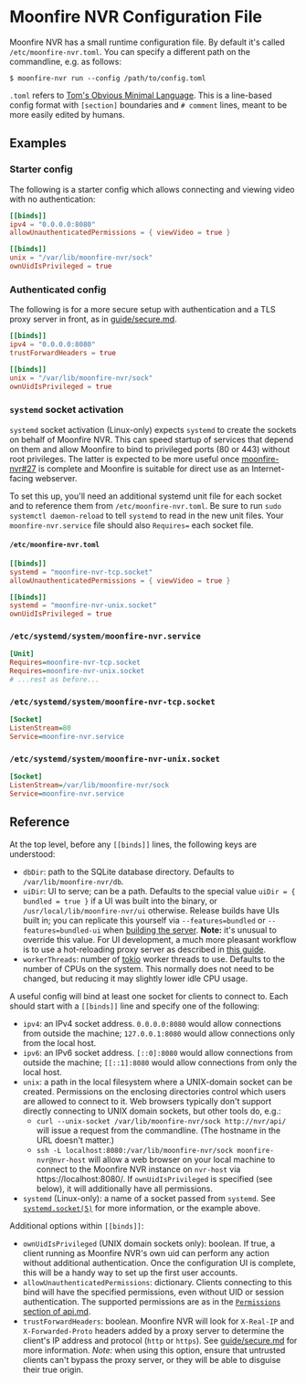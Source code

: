 # Moonfire NVR Configuration File

Moonfire NVR has a small runtime configuration file. By default it's called
`/etc/moonfire-nvr.toml`. You can specify a different path on the commandline,
e.g. as follows:

```console
$ moonfire-nvr run --config /path/to/config.toml
```

`.toml` refers to [Tom's Obvious Minimal Language](https://toml.io/en/). This
is a line-based config format with `[section]` boundaries and `# comment`
lines, meant to be more easily edited by humans.

## Examples

### Starter config

The following is a starter config which allows connecting and viewing video with no authentication:

```toml
[[binds]]
ipv4 = "0.0.0.0:8080"
allowUnauthenticatedPermissions = { viewVideo = true }

[[binds]]
unix = "/var/lib/moonfire-nvr/sock"
ownUidIsPrivileged = true
```

### Authenticated config

The following is for a more secure setup with authentication and a TLS proxy
server in front, as in [guide/secure.md](../guide/secure.md).

```toml
[[binds]]
ipv4 = "0.0.0.0:8080"
trustForwardHeaders = true

[[binds]]
unix = "/var/lib/moonfire-nvr/sock"
ownUidIsPrivileged = true
```

### `systemd` socket activation

`systemd` socket activation (Linux-only) expects `systemd` to create the sockets
on behalf of Moonfire NVR. This can speed startup of services that depend on them and allow
Moonfire to bind to privileged ports (80 or 443) without root privileges. The latter is
expected to be more useful once
[moonfire-nvr#27](https://github.com/scottlamb/moonfire-nvr/issues/27) is
complete and Moonfire is suitable for direct use as an Internet-facing webserver.

To set this up, you'll need an additional systemd unit file for each socket and
to reference them from `/etc/moonfire-nvr.toml`. Be sure to run `sudo systemctl
daemon-reload` to tell `systemd` to read in the new unit files. Your
`moonfire-nvr.service` file should also `Requires=` each socket file.

#### `/etc/moonfire-nvr.toml`

```toml
[[binds]]
systemd = "moonfire-nvr-tcp.socket"
allowUnauthenticatedPermissions = { viewVideo = true }

[[binds]]
systemd = "moonfire-nvr-unix.socket"
ownUidIsPrivileged = true
```

### `/etc/systemd/system/moonfire-nvr.service`

```ini
[Unit]
Requires=moonfire-nvr-tcp.socket
Requires=moonfire-nvr-unix.socket
# ...rest as before...
```

### `/etc/systemd/system/moonfire-nvr-tcp.socket`

```ini
[Socket]
ListenStream=80
Service=moonfire-nvr.service
```

### `/etc/systemd/system/moonfire-nvr-unix.socket`

```ini
[Socket]
ListenStream=/var/lib/moonfire-nvr/sock
Service=moonfire-nvr.service
```

## Reference

At the top level, before any `[[binds]]` lines, the following
keys are understood:

*   `dbDir`: path to the SQLite database directory. Defaults to `/var/lib/moonfire-nvr/db`.
*   `uiDir`: UI to serve; can be a path. Defaults to the special value
    `uiDir = { bundled = true }` if a UI was built into the binary, or
    `/usr/local/lib/moonfire-nvr/ui` otherwise. Release builds have UIs
    built in; you can replicate this yourself via `--features=bundled` or `--features=bundled-ui`
    when [building the server](../guide/build.md). **Note:** it's unusual
    to override this value. For UI development, a much more pleasant
    workflow is to use a hot-reloading proxy server as described in
    [this guide](../guide/developing-ui.md).
*   `workerThreads`: number of [tokio](https://tokio.rs/) worker threads to
    use. Defaults to the number of CPUs on the system. This normally does not
    need to be changed, but reducing it may slightly lower idle CPU usage.

A useful config will bind at least one socket for clients to connect to. Each
should start with a `[[binds]]` line and specify one of the following:

*   `ipv4`: an IPv4 socket address. `0.0.0.0:8080` would allow connections from outside the machine;
    `127.0.0.1:8080` would allow connections only from the local host.
*   `ipv6`: an IPv6 socket address. `[::0]:8080` would allow connections from outside the machine;
    `[[::1]:8080` would allow connections from only the local host.
*   `unix`: a path in the local filesystem where a UNIX-domain socket can be created. Permissions on the
    enclosing directories control which users are allowed to connect to it. Web browsers typically don't
    support directly connecting to UNIX domain sockets, but other tools do, e.g.:
    *   `curl --unix-socket /var/lib/moonfire-nvr/sock http://nvr/api/` will
        issue a request from the commandline. (The hostname in the URL doesn't
        matter.)
    *   `ssh -L localhost:8080:/var/lib/moonfire-nvr/sock moonfire-nvr@nvr-host`
        will allow a web browser on your local machine to connect to the
        Moonfire NVR instance on `nvr-host` via https://localhost:8080/. If
        `ownUidIsPrivileged` is specified (see below), it will additionally
        have all permissions.
*   `systemd` (Linux-only): a name of a socket passed from `systemd`. See
     [`systemd.socket(5)`](https://www.freedesktop.org/software/systemd/man/latest/systemd.socket.html)
     for more information, or the example above.

Additional options within `[[binds]]`:

*   `ownUidIsPrivileged` (UNIX domain sockets only): boolean. If true, a client
    running as Moonfire NVR's own uid can perform any action without additional
    authentication. Once the configuration UI is complete, this will be a handy
    way to set up the first user accounts.
*   `allowUnauthenticatedPermissions`: dictionary. Clients connecting to this
    bind will have the specified permissions, even without UID or session
    authentication. The supported permissions are as in the [`Permissions`
    section of api.md](api.md#permissions).
*   `trustForwardHeaders`: boolean. Moonfire NVR will look for `X-Real-IP` and
    `X-Forwarded-Proto` headers added by a proxy server to determine the
    client's IP address and protocol (`http` or `https`). See
    [guide/secure.md](../guide/secure.md) for more information. *Note:* when
    using this option, ensure that untrusted clients can't bypass the proxy
    server, or they will be able to disguise their true origin.
